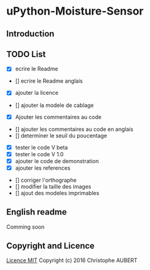 # uPython-Moisture-Sensor

## Introduction


## TODO List

- [x] ecrire le Readme
- [] ecrire le Readme anglais
- [x] ajouter la licence
- [] ajouter la modele de cablage
- [x] Ajouter les commentaires au code
- [] ajouter les commentaires au code en anglais
- [] determiner le seuil du poucentage
- [x] tester le code V beta
- [x] tester le code V 1.0
- [x] ajouter le code de demonstration
- [x] ajouter les references
- [] corriger l'orthographe
- [] modifier la taille des images
- [] ajout des modeles imprimables


## English readme

Comming soon

## Copyright and Licence

[Licence MIT](/LICENSE.md)
Copyright (c) 2016 Christophe AUBERT

